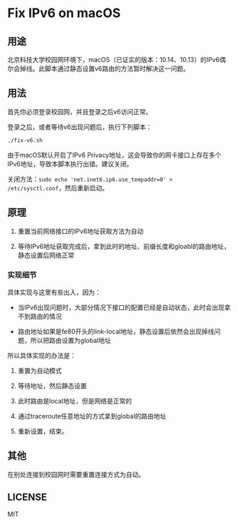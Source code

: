 # Fix IPv6 on macOS

## 用途

北京科技大学校园网环境下，macOS（已证实的版本：10.14、10.13）的IPv6偶尔会掉线。此脚本通过静态设置v6路由的方法暂时解决这一问题。

## 用法

首先你必须登录校园网，并且登录之后v6访问正常。

登录之后，或者等待v6出现问题后，执行下列脚本：

```sh
./fix-v6.sh
```

由于macOS默认开启了IPv6 Privacy地址，这会导致你的网卡接口上存在多个IPv6地址，导致本脚本执行出错。建议关闭。

关闭方法：`sudo echo 'net.inet6.ip6.use_tempaddr=0' > /etc/sysctl.conf`，然后重新启动。

## 原理

1. 重置当前网络接口的IPv6地址获取方法为自动

2. 等待IPv6地址获取完成后，拿到此时的地址、前缀长度和gloabl的路由地址，静态设置后网络正常

### 实现细节

具体实现与这里有些出入，因为：

- 当IPv6出现问题时，大部分情况下接口的配置已经是自动状态，此时会出现拿不到路由的情况

- 路由地址如果是fe80开头的link-local地址，静态设置后依然会出现掉线问题，所以把路由设置为global地址

所以具体实现的办法是：

1. 重置为自动模式

2. 等待地址，然后静态设置

3. 此时路由是local地址，但是网络是正常的

4. 通过traceroute任意地址的方式拿到global的路由地址

5. 重新设置，结束。

## 其他

在别处连接到校园网时需要重置连接方式为自动。

## LICENSE

MIT

